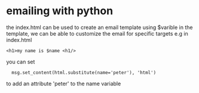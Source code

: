 # emailing with python
the index.html can be used to create an email template
using $varible in the template, we can be able to customize the email for specific targets
e.g
in index.html
```
<h1>my name is $name <h1/>
```
you can set 
```
  msg.set_content(html.substitute(name='peter'), 'html') 
```
to add an attribute 'peter' to the name variable


